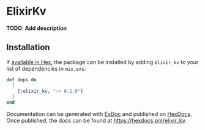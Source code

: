# ElixirKv

**TODO: Add description**

## Installation

If [available in Hex](https://hex.pm/docs/publish), the package can be installed
by adding `elixir_kv` to your list of dependencies in `mix.exs`:

```elixir
def deps do
  [
    {:elixir_kv, "~> 0.1.0"}
  ]
end
```

Documentation can be generated with [ExDoc](https://github.com/elixir-lang/ex_doc)
and published on [HexDocs](https://hexdocs.pm). Once published, the docs can
be found at <https://hexdocs.pm/elixir_kv>.

